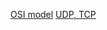 [OSI model](https://github.com/vacu9708/Fundamental-knowledge/tree/main/Network/OSI%20model)
[UDP, TCP](https://github.com/vacu9708/Fundamental-knowledge/tree/main/Network/UDP%2C%20TCP)
